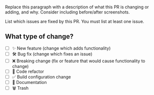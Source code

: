 Replace this paragraph with a description of what this PR is changing or adding, and why. Consider including before/after screenshots.

List which issues are fixed by this PR. You must list at least one issue.

## What type of change?

- [ ] ✨ New feature (change which adds functionality)
- [ ] 🛠️ Bug fix (change which fixes an issue)
- [ ] ❌ Breaking change (fix or feature that would cause functionality to change)
- [ ] 🧹 Code refactor
- [ ] ✅ Build configuration change
- [ ] 📝 Documentation
- [ ] 🗑️ Trash